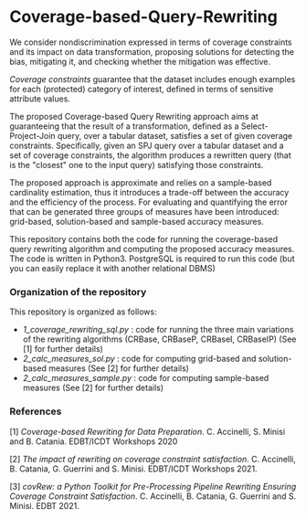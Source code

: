 # Coverage-based-Query-Rewriting


We consider nondiscrimination expressed in terms of coverage constraints and its impact on data transformation, proposing solutions for detecting the bias, mitigating it, and checking whether the mitigation was effective.

*Coverage constraints* guarantee that the dataset includes enough examples for each (protected) category of interest, defined in terms of sensitive attribute values.

The proposed Coverage-based Query Rewriting approach aims at guaranteeing that the result of a transformation, defined as a Select-Project-Join query, over a tabular dataset, satisfies a set of given coverage constraints.
Specifically, given an SPJ query over a tabular dataset and a set of coverage constraints, the algorithm produces a rewritten query (that is the "closest" one to the input query) satisfying those constraints.


The proposed approach is approximate and relies on a sample-based cardinality estimation, thus it introduces a trade-off between the accuracy and the efficiency of the process.
For evaluating and quantifying the error that can be generated three groups of measures have been introduced: grid-based, solution-based and sample-based accuracy measures.

This repository contains both the code for running the coverage-based query rewriting algorithm and computing the proposed accuracy measures.
The code is written in Python3. PostgreSQL is required to run this code (but you can easily replace it with another relational DBMS)


### Organization of the repository
This repository is organized as follows:

- *1_coverage_rewriting_sql.py* : code for running the three main variations of the rewriting algorithms (CRBase, CRBaseP, CRBaseI, CRBaseIP) (See [1] for further details)
- *2_calc_measures_sol.py* : code for computing grid-based and solution-based measures (See [2] for further details)
- *2_calc_measures_sample.py* : code for computing sample-based measures (See [2] for further details)




### References

[1] *Coverage-based Rewriting for Data Preparation*. C. Accinelli, S. Minisi and B. Catania. EDBT/ICDT Workshops 2020

[2] *The impact of rewriting on coverage constraint satisfaction*. C. Accinelli, B. Catania, G. Guerrini and S. Minisi. EDBT/ICDT Workshops 2021.

[3] *covRew: a Python Toolkit for Pre-Processing Pipeline Rewriting Ensuring Coverage Constraint Satisfaction*. C. Accinelli, B. Catania, G. Guerrini and S. Minisi. EDBT 2021.
